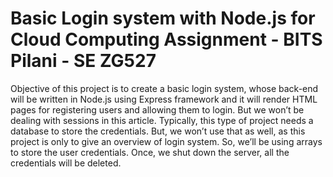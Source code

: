 # Basic Login system with Node.js for Cloud Computing Assignment - BITS Pilani - SE ZG527

Objective of this project is to create a basic login system, whose back-end will be written in Node.js using Express framework and it will render HTML pages for registering users and allowing them to login. But we won’t be dealing with sessions in this article.
Typically, this type of project needs a database to store the credentials. But, we won’t use that as well, as this project is only to give an overview of login system. So, we’ll be using arrays to store the user credentials. Once, we shut down the server, all the credentials will be deleted.
